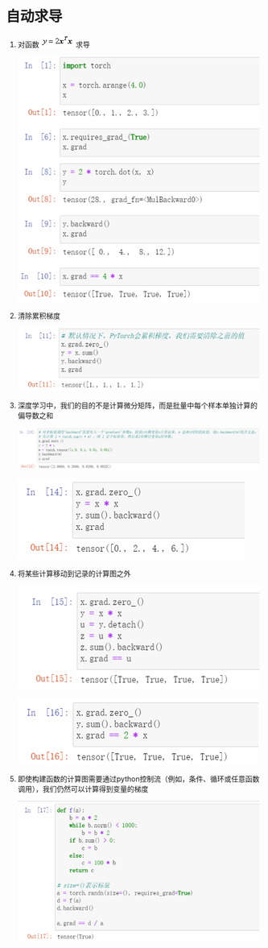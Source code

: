 # 自动求导

1. 对函数 ![func](Math/func.gif) 求导

    ![basic derivation](pictures/basicDerivation.png)

2. 清除累积梯度

    ![clear accumulated gradient](pictures/clearag.png)

3. 深度学习中，我们的目的不是计算微分矩阵，而是批量中每个样本单独计算的偏导数之和
   
   ![vector to vector](pictures/vec2vec.png)

   ![Sum of partial derivatives](pictures/SumofPartialDerivatives.png)

4. 将某些计算移动到记录的计算图之外

    ![detach](pictures/detach.png)

    ![detach_1](pictures/detach_1.png)

5. 即使构建函数的计算图需要通过python控制流（例如，条件、循环或任意函数调用），我们仍然可以计算得到变量的梯度

    ![control flow](pictures/controlFlow.png)